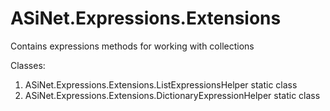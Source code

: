 # ASiNet.Expressions.Extensions

Contains expressions methods for working with collections


Classes:
1. ASiNet.Expressions.Extensions.ListExpressionsHelper static class
2. ASiNet.Expressions.Extensions.DictionaryExpressionHelper static class
